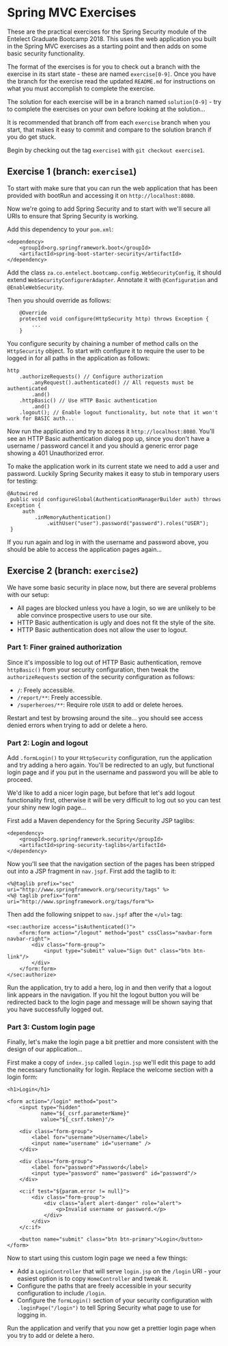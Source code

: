 # Spring MVC Exercises

These are the practical exercises for the Spring Security module of the Entelect
Graduate Bootcamp 2018. This uses the web application you built in the Spring MVC
exercises as a starting point and then adds on some basic security functionality.

The format of the exercises is for you to check out a branch with the exercise in
its start state - these are named `exercise[0-9]`. Once you have the branch for
the exercise read the updated `README.md` for instructions on what you must
accomplish to complete the exercise.

The solution for each exercise will be in a branch named `solution[0-9]` - try
to complete the exercises on your own before looking at the solution...

It is recommended that branch off from each `exercise` branch when you start,
that makes it easy to commit and compare to the solution branch if you do get
stuck.

Begin by checking out the tag `exercise1` with `git checkout exercise1`.

## Exercise 1 (branch: `exercise1`)

To start with make sure that you can run the web application that has been
provided with bootRun and accessing it on `http://localhost:8080`.

Now we're going to add Spring Security and to start with we'll secure all
URIs to ensure that Spring Security is working.

Add this dependency to your `pom.xml`:

```
<dependency>
    <groupId>org.springframework.boot</groupId>
    <artifactId>spring-boot-starter-security</artifactId>
</dependency>
```

Add the class `za.co.entelect.bootcamp.config.WebSecurityConfig`, it should
extend `WebSecurityConfigurerAdapter`. Annotate it with `@Configuration` and
`@EnableWebSecurity`.

Then you should override as follows:
```
    @Override
    protected void configure(HttpSecurity http) throws Exception {
        ...
    }
```

You configure security by chaining a number of method calls on the
`HttpSecurity` object. To start with configure it to require the user to be
logged in for all paths in the application as follows:

```
http
    .authorizeRequests() // Configure authorization
        .anyRequest().authenticated() // All requests must be authenticated
        .and()
    .httpBasic() // Use HTTP Basic authentication
        .and()
    .logout(); // Enable logout functionality, but note that it won't work for BASIC auth...
```

Now run the application and try to access it `http://localhost:8080`. You'll
see an HTTP Basic authentication dialog pop up, since you don't have a
username / password cancel it and you should a generic error page showing a
401 Unauthorized error.

To make the application work in its current state we need to add a user and
password. Luckily Spring Security makes it easy to stub in temporary users
for testing:

```
@Autowired
 public void configureGlobal(AuthenticationManagerBuilder auth) throws Exception {
     auth
         .inMemoryAuthentication()
             .withUser("user").password("password").roles("USER");
 }
```

If you run again and log in with the username and password above, you should be
able to access the application pages again...

## Exercise 2 (branch: `exercise2`)

We have some basic security in place now, but there are several problems with
our setup:
 * All pages are blocked unless you have a login, so we are unlikely to be able
 convince prospective users to use our site.
 * HTTP Basic authentication is ugly and does not fit the style of the site.
 * HTTP Basic authentication does not allow the user to logout.

### Part 1: Finer grained authorization

Since it's impossible to log out of HTTP Basic authentication, remove
`httpBasic()` from your security configuration, then  tweak the
`authorizeRequests` section of the security configuration as follows:
 * `/`: Freely accessible.
 * `/report/**`: Freely accessible.
 * `/superheroes/**`: Require role `USER` to add or delete heroes.

Restart and test by browsing around the site... you should see access denied
errors when trying to add or delete a hero. 

### Part 2: Login and logout

Add `.formLogin()` to your `HttpSecurity` configuration, run the application
and try adding a hero again. You'll be redirected to an ugly, but functional
login page and if you put in the username and password you will be able to
proceed.

We'd like to add a nicer login page, but before that let's add logout
functionality first, otherwise it will be very difficult to log out so you
can test your shiny new login page...

First add a Maven dependency for the Spring Security JSP taglibs:

```
<dependency>
    <groupId>org.springframework.security</groupId>
    <artifactId>spring-security-taglibs</artifactId>
</dependency>
```

Now you'll see that the navigation section of the pages has been stripped
out into a JSP fragment in `nav.jspf`. First add the taglib to it:

```
<%@taglib prefix="sec" uri="http://www.springframework.org/security/tags" %>
<%@ taglib prefix="form" uri="http://www.springframework.org/tags/form"%>
```
 
Then add the following snippet to `nav.jspf` after the `</ul>` tag:

```
<sec:authorize access="isAuthenticated()">
    <form:form action="/logout" method="post" cssClass="navbar-form navbar-right">
        <div class="form-group">
            <input type="submit" value="Sign Out" class="btn btn-link"/>
        </div>
    </form:form>
</sec:authorize>
```

Run the application, try to add a hero, log in and then verify that a logout
link appears in the navigation. If you hit the logout button you will be
redirected back to the login page and message will be shown saying that you
have successfully logged out.

### Part 3: Custom login page 

Finally, let's make the login page a bit prettier and more consistent with the
design of our application...

First make a copy of `index.jsp` called `login.jsp` we'll edit this page to
add the necessary functionality for login. Replace the welcome section with
a login form:

```
<h1>Login</h1>

<form action="/login" method="post">
    <input type="hidden"
           name="${_csrf.parameterName}"
           value="${_csrf.token}"/>

    <div class="form-group">
        <label for="username">Username</label>
        <input name="username" id="username" />
    </div>

    <div class="form-group">
        <label for="password">Password</label>
        <input type="password" name="password" id="password"/>
    </div>

    <c:if test="${param.error != null}">
        <div class="form-group">
            <div class="alert alert-danger" role="alert">
                <p>Invalid username or password.</p>
            </div>
        </div>
    </c:if>

    <button name="submit" class="btn btn-primary">Login</button>
</form>
```

Now to start using this custom login page we need a few things:
 * Add a `LoginController` that will serve `login.jsp` on the `/login`
 URI - your easiest option is to copy `HomeController` and tweak it.
 * Configure the paths that are freely accessible in your security
 configuration to include `/login`.
 * Configure the `formLogin()` section of your security configuration
 with `.loginPage("/login")` to tell Spring Security what page to use
 for logging in.

Run the application and verify that you now get a prettier login page
when you try to add or delete a hero.